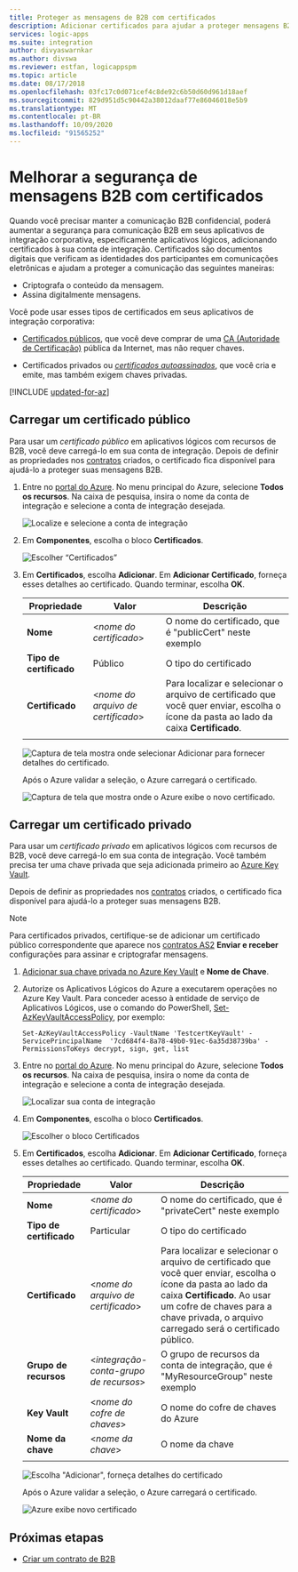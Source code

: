 ```yaml
---
title: Proteger as mensagens de B2B com certificados
description: Adicionar certificados para ajudar a proteger mensagens B2B em aplicativos lógicos do Azure com o Enterprise Integration Pack
services: logic-apps
ms.suite: integration
author: divyaswarnkar
ms.author: divswa
ms.reviewer: estfan, logicappspm
ms.topic: article
ms.date: 08/17/2018
ms.openlocfilehash: 03fc17c0d071cef4c8de92c6b50d60d961d18aef
ms.sourcegitcommit: 829d951d5c90442a38012daaf77e86046018e5b9
ms.translationtype: MT
ms.contentlocale: pt-BR
ms.lasthandoff: 10/09/2020
ms.locfileid: "91565252"
---
```

# <a name="improve-security-for-b2b-messages-by-using-certificates"></a>Melhorar a segurança de mensagens B2B com certificados

Quando você precisar manter a comunicação B2B confidencial, poderá aumentar a segurança para comunicação B2B em seus aplicativos de integração corporativa, especificamente aplicativos lógicos, adicionando certificados à sua conta de integração. Certificados são documentos digitais que verificam as identidades dos participantes em comunicações eletrônicas e ajudam a proteger a comunicação das seguintes maneiras:

* Criptografa o conteúdo da mensagem.
* Assina digitalmente mensagens.

Você pode usar esses tipos de certificados em seus aplicativos de integração corporativa:

* [Certificados públicos](https://en.wikipedia.org/wiki/Public_key_certificate), que você deve comprar de uma [CA (Autoridade de Certificação)](https://en.wikipedia.org/wiki/Certificate_authority) pública da Internet, mas não requer chaves. 

* Certificados privados ou [*certificados autoassinados*](https://en.wikipedia.org/wiki/Self-signed_certificate), que você cria e emite, mas também exigem chaves privadas. 

[!INCLUDE [updated-for-az](../../includes/updated-for-az.md)]

## <a name="upload-a-public-certificate"></a>Carregar um certificado público

Para usar um *certificado público* em aplicativos lógicos com recursos de B2B, você deve carregá-lo em sua conta de integração. Depois de definir as propriedades nos [contratos](logic-apps-enterprise-integration-agreements.md) criados, o certificado fica disponível para ajudá-lo a proteger suas mensagens B2B.

1. Entre no [portal do Azure](https://portal.azure.com). No menu principal do Azure, selecione **Todos os recursos**. Na caixa de pesquisa, insira o nome da conta de integração e selecione a conta de integração desejada.

   ![Localize e selecione a conta de integração](media/logic-apps-enterprise-integration-certificates/select-integration-account.png)  

2. Em **Componentes**, escolha o bloco **Certificados**.

   ![Escolher “Certificados”](media/logic-apps-enterprise-integration-certificates/add-certificates.png)

3. Em **Certificados**, escolha **Adicionar**. Em **Adicionar Certificado**, forneça esses detalhes ao certificado. Quando terminar, escolha **OK**.

   | Propriedade | Valor | Descrição | 
   |----------|-------|-------------|
   | **Nome** | <*nome do certificado*> | O nome do certificado, que é "publicCert" neste exemplo | 
   | **Tipo de certificado** | Público | O tipo do certificado |
   | **Certificado** | <*nome do arquivo de certificado*> | Para localizar e selecionar o arquivo de certificado que você quer enviar, escolha o ícone da pasta ao lado da caixa **Certificado**. |
   ||||

   ![Captura de tela mostra onde selecionar Adicionar para fornecer detalhes do certificado.](media/logic-apps-enterprise-integration-certificates/public-certificate-details.png)

   Após o Azure validar a seleção, o Azure carregará o certificado.

   ![Captura de tela que mostra onde o Azure exibe o novo certificado.](media/logic-apps-enterprise-integration-certificates/new-public-certificate.png) 

## <a name="upload-a-private-certificate"></a>Carregar um certificado privado

Para usar um *certificado privado* em aplicativos lógicos com recursos de B2B, você deve carregá-lo em sua conta de integração. Você também precisa ter uma chave privada que seja adicionada primeiro ao [Azure Key Vault](../key-vault/general/overview.md). 

Depois de definir as propriedades nos [contratos](logic-apps-enterprise-integration-agreements.md) criados, o certificado fica disponível para ajudá-lo a proteger suas mensagens B2B.

> [!NOTE]
> Para certificados privados, certifique-se de adicionar um certificado público correspondente que aparece nos [contratos AS2](logic-apps-enterprise-integration-as2.md) **Enviar e receber** configurações para assinar e criptografar mensagens.

1. [Adicionar sua chave privada no Azure Key Vault](../key-vault/certificates/certificate-scenarios.md#import-a-certificate) e **Nome de Chave**.
   
2. Autorize os Aplicativos Lógicos do Azure a executarem operações no Azure Key Vault. Para conceder acesso à entidade de serviço de Aplicativos Lógicos, use o comando do PowerShell, [Set-AzKeyVaultAccessPolicy](/powershell/module/az.keyvault/set-azkeyvaultaccesspolicy), por exemplo:

   `Set-AzKeyVaultAccessPolicy -VaultName 'TestcertKeyVault' -ServicePrincipalName 
   '7cd684f4-8a78-49b0-91ec-6a35d38739ba' -PermissionsToKeys decrypt, sign, get, list`
 
3. Entre no [portal do Azure](https://portal.azure.com). No menu principal do Azure, selecione **Todos os recursos**. Na caixa de pesquisa, insira o nome da conta de integração e selecione a conta de integração desejada.

   ![Localizar sua conta de integração](media/logic-apps-enterprise-integration-certificates/select-integration-account.png) 

4. Em **Componentes**, escolha o bloco **Certificados**.  

   ![Escolher o bloco Certificados](media/logic-apps-enterprise-integration-certificates/add-certificates.png)

5. Em **Certificados**, escolha **Adicionar**. Em **Adicionar Certificado**, forneça esses detalhes ao certificado. Quando terminar, escolha **OK**.

   | Propriedade | Valor | Descrição | 
   |----------|-------|-------------|
   | **Nome** | <*nome do certificado*> | O nome do certificado, que é "privateCert" neste exemplo | 
   | **Tipo de certificado** | Particular | O tipo do certificado |
   | **Certificado** | <*nome do arquivo de certificado*> | Para localizar e selecionar o arquivo de certificado que você quer enviar, escolha o ícone da pasta ao lado da caixa **Certificado**. Ao usar um cofre de chaves para a chave privada, o arquivo carregado será o certificado público. | 
   | **Grupo de recursos** | <*integração-conta-grupo de recursos*> | O grupo de recursos da conta de integração, que é "MyResourceGroup" neste exemplo | 
   | **Key Vault** | <*nome do cofre de chaves*> | O nome do cofre de chaves do Azure |
   | **Nome da chave** | <*nome da chave*> | O nome da chave |
   ||||

   ![Escolha "Adicionar", forneça detalhes do certificado](media/logic-apps-enterprise-integration-certificates/private-certificate-details.png)

   Após o Azure validar a seleção, o Azure carregará o certificado.

   ![Azure exibe novo certificado](media/logic-apps-enterprise-integration-certificates/new-private-certificate.png) 

## <a name="next-steps"></a>Próximas etapas

* [Criar um contrato de B2B](logic-apps-enterprise-integration-agreements.md)
